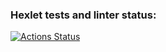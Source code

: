 ### Hexlet tests and linter status:
[![Actions Status](https://github.com/Markitsoff/python-project-lvl1/workflows/hexlet-check/badge.svg)](https://github.com/Markitsoff/python-project-lvl1/actions)